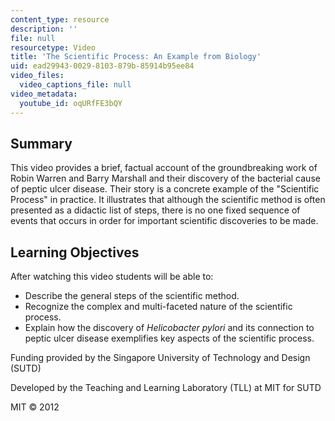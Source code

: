 ```yaml
---
content_type: resource
description: ''
file: null
resourcetype: Video
title: 'The Scientific Process: An Example from Biology'
uid: ead29943-0029-8103-879b-85914b95ee84
video_files:
  video_captions_file: null
video_metadata:
  youtube_id: oqURfFE3bQY
---
```


Summary
-------

This video provides a brief, factual account of the groundbreaking work of Robin Warren and Barry Marshall and their discovery of the bacterial cause of peptic ulcer disease. Their story is a concrete example of the "Scientific Process" in practice. It illustrates that although the scientific method is often presented as a didactic list of steps, there is no one fixed sequence of events that occurs in order for important scientific discoveries to be made.

Learning Objectives
-------------------

After watching this video students will be able to:

*   Describe the general steps of the scientific method.
*   Recognize the complex and multi-faceted nature of the scientific process.
*   Explain how the discovery of _Helicobacter pylori_ and its connection to peptic ulcer disease exemplifies key aspects of the scientific process.

Funding provided by the Singapore University of Technology and Design (SUTD)

Developed by the Teaching and Learning Laboratory (TLL) at MIT for SUTD

MIT © 2012